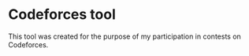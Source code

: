 # Codeforces tool

This tool was created for the purpose of my participation in contests on Codeforces.
